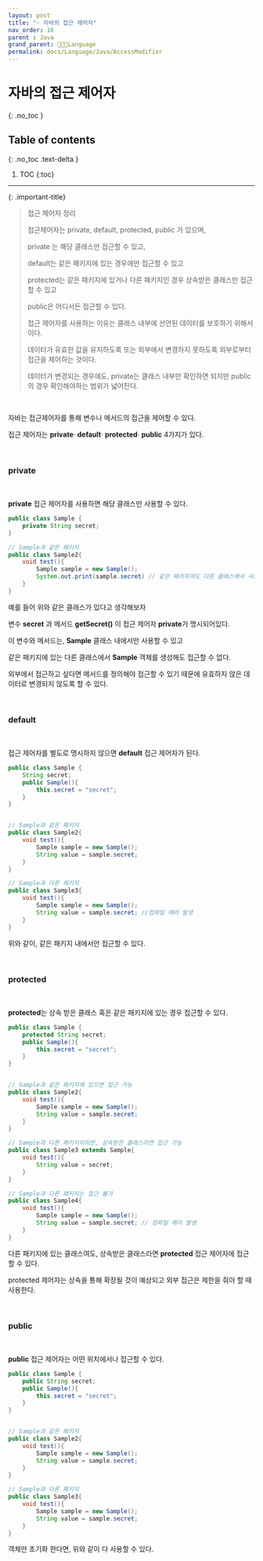 ```yaml
---
layout: post
title: "· 자바의 접근 제어자"
nav_order: 16
parent : Java
grand_parent: 👩🏻‍💻Language
permalink: docs/Language/Java/AccessModifier
---
```


# 자바의 접근 제어자
{: .no_toc }

## Table of contents
{: .no_toc .text-delta }

1. TOC
{:toc}

---




{: .important-title}
> 접근 제어자 정리
> 
> 접근제어자는 private, default, protected, public 가 있으며,
>
> private 는 해당 클래스만 접근할 수 있고,
>
> default는 같은 패키지에 있는 경우에만 접근할 수 있고
>
> protected는 같은 패키지에 있거나 다른 패키지인 경우 상속받은 클래스만 접근할 수 있고
>
> public은 어디서든 접근할 수 있다.
>
>
>
> 접근 제어자를 사용하는 이유는 클래스 내부에 선언된 데이터를 보호하기 위해서이다.
>
> 데이터가 유효한 값을 유지하도록 또는 외부에서 변경하지 못하도록 외부로부터 접근을 제어하는 것이다.
>
>
>
> 데이터가 변경되는 경우에도, private는 클래스 내부만 확인하면 되지만 public의 경우 확인해야하는 범위가 넓어진다.

<br>

자바는 접근제어자를 통해 변수나 메서드의 접근을 제어할 수 있다.

접근 제어자는 **private**· **default**· **protected**· **public**  4가지가 있다.

<br>

### private

<br>

**private** 접근 제어자를 사용하면 해당 클래스만 사용할 수 있다.

```java
public class Sample {
    private String secret;
}

// Sample과 같은 패키지
public class Sample2{
    void test(){
        Sample sample = new Sample();
        System.out.print(sample.secret) // 같은 패키지여도 다른 클래스에서 사용하려고 하면 에러 발생
    }
}
```

예를 들어 위와 같은 클래스가 있다고 생각해보자

변수 **secret** 과 메서드 **getSecret()** 이 접근 제어자 **private**가 명시되어있다.

이 변수와 메서드는, **Sample** 클래스 내에서만 사용할 수 있고

같은 패키지에 있는 다른 클래스에서 **Sample** 객체를 생성해도 접근할 수 없다.

외부에서 접근하고 싶다면 메서드를 정의해야 접근할 수 있기 때문에 유효하지 않은 데이터로 변경되지 않도록 할 수 있다.

<br>

### default

<br>

접근 제어자를 별도로 명시하지 않으면 **default** 접근 제어자가 된다.

```java
public class Sample {
    String secret;
    public Sample(){
        this.secret = "secret";
    }
}


// Sample과 같은 패키지
public class Sample2{
    void test(){
        Sample sample = new Sample();
        String value = sample.secret;
    }
}

// Sample과 다른 패키지
public class Sample3{
    void test(){
        Sample sample = new Sample();
        String value = sample.secret; //컴파일 에러 발생
    }
}
```

위와 같이, 같은 패키지 내에서만 접근할 수 있다.

<br>



### protected

<br>

**protected**는 상속 받은 클래스 혹은 같은 패키지에 있는 경우 접근할 수 있다.

```java
public class Sample {
    protected String secret;
    public Sample(){
        this.secret = "secret";
    }
}


// Sample과 같은 패키지에 있으면 접근 가능
public class Sample2{
    void test(){
        Sample sample = new Sample();
        String value = sample.secret;
    }
}

// Sample과 다른 패키지이지만, 상속받은 클래스라면 접근 가능
public class Sample3 extends Sample{
    void test(){
        String value = secret;
    }
}

// Sample과 다른 패키지는 접근 불가
public class Sample4{
    void test(){
        Sample sample = new Sample();
        String value = sample.secret; // 컴파일 에러 발생
    }
}
```

다른 패키지에 있는 클래스여도, 상속받은 클래스라면 **protected** 접근 제어자에 접근할 수 있다.

protected 제어자는 상속을 통해 확장될 것이 예상되고 외부 접근은 제한을 줘야 할 때 사용한다.

<br>

### public

<br>

**public** 접근 제어자는 어떤 위치에서나 접근할 수 있다.

```java
public class Sample {
    public String secret;
    public Sample(){
        this.secret = "secret";
    }
}


// Sample과 같은 패키지
public class Sample2{
    void test(){
        Sample sample = new Sample();
        String value = sample.secret;
    }
}

// Sample과 다른 패키지
public class Sample3{
    void test(){
        Sample sample = new Sample();
        String value = sample.secret;
    }
}
```

객체만 초기화 한다면, 위와 같이 다 사용할 수 있다.

<br>












